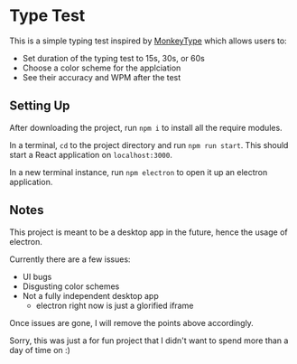 # Type Test 

This is a simple typing test inspired by [MonkeyType](https://monkeytype.com) which allows users to:

- Set duration of the typing test to 15s, 30s, or 60s
- Choose a color scheme for the applciation
- See their accuracy and WPM after the test

## Setting Up

After downloading the project, run `npm i` to install all the require modules.

In a terminal, `cd` to the project directory and run `npm run start`. This should start a React application on `localhost:3000`.

In a new terminal instance, run `npm electron` to open it up an electron application.

## Notes

This project is meant to be a desktop app in the future, hence the usage of electron. 

Currently there are a few issues:

- UI bugs
- Disgusting color schemes
- Not a fully independent desktop app 
    - electron right now is just a glorified iframe

Once issues are gone, I will remove the points above accordingly.

Sorry, this was just a for fun project that I didn't want to spend more than a day of time on :)